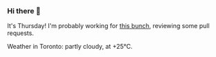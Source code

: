 ### Hi there :wave:

It's Thursday! I'm probably working for [this bunch](https://github.com/kohofinancial), reviewing some pull requests.

Weather in Toronto: partly cloudy, at +25°C.
